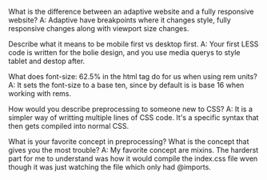What is the difference between an adaptive website and a fully responsive website?
A: Adaptive have breakpoints where it changes style, fully responsive changes along with viewport size changes.


Describe what it means to be mobile first vs desktop first.
A: Your first LESS code is written for the bolie design, and you use media querys to style tablet and destop after.


What does font-size: 62.5% in the html tag do for us when using rem units?
A: It sets the font-size to a base ten, since by default is is base 16 when working with rems.


How would you describe preprocessing to someone new to CSS?
A: It is a simpler way of writting multiple lines of CSS code. It's a specific syntax that then gets compiled into normal CSS.


What is your favorite concept in preprocessing? What is the concept that gives you the most trouble?
A: My favorite concept are mixins. The harderst part for me to understand was how it would compile the index.css file wven though it was just watching the file which only had @imports.
